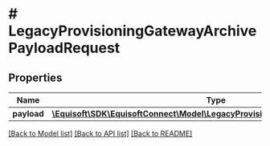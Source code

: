 # # LegacyProvisioningGatewayArchivePayloadRequest

## Properties

Name | Type | Description | Notes
------------ | ------------- | ------------- | -------------
**payload** | [**\Equisoft\SDK\EquisoftConnect\Model\LegacyProvisioningGatewayArchivePayload**](LegacyProvisioningGatewayArchivePayload.md) |  |

[[Back to Model list]](../../README.md#models) [[Back to API list]](../../README.md#endpoints) [[Back to README]](../../README.md)
